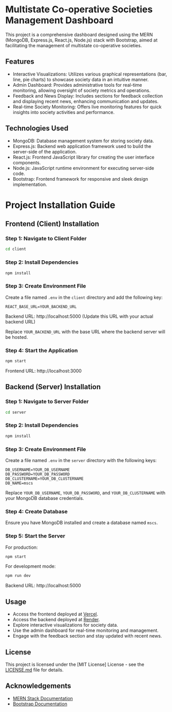 # Multistate Co-operative Societies Management Dashboard

This project is a comprehensive dashboard designed using the MERN (MongoDB, Express.js, React.js, Node.js) stack with Bootstrap, aimed at facilitating the management of multistate co-operative societies.

## Features

- Interactive Visualizations: Utilizes various graphical representations (bar, line, pie charts) to showcase society data in an intuitive manner.
- Admin Dashboard: Provides administrative tools for real-time monitoring, allowing oversight of society metrics and operations.
- Feedback and News Display: Includes sections for feedback collection and displaying recent news, enhancing communication and updates.
- Real-time Society Monitoring: Offers live monitoring features for quick insights into society activities and performance.

## Technologies Used

- MongoDB: Database management system for storing society data.
- Express.js: Backend web application framework used to build the server-side of the application.
- React.js: Frontend JavaScript library for creating the user interface components.
- Node.js: JavaScript runtime environment for executing server-side code.
- Bootstrap: Frontend framework for responsive and sleek design implementation.

# Project Installation Guide

## Frontend (Client) Installation

### Step 1: Navigate to Client Folder

```bash
cd client
```

### Step 2: Install Dependencies

```bash
npm install
```

### Step 3: Create Environment File

Create a file named `.env` in the `client` directory and add the following key:

```
REACT_BASE_URL=YOUR_BACKEND_URL
```
Backend URL: http://localhost:5000 (Update this URL with your actual backend URL)

Replace `YOUR_BACKEND_URL` with the base URL where the backend server will be hosted.

### Step 4: Start the Application

```bash
npm start
```
Frontend URL: http://localhost:3000

## Backend (Server) Installation

### Step 1: Navigate to Server Folder

```bash
cd server
```

### Step 2: Install Dependencies

```bash
npm install
```

### Step 3: Create Environment File

Create a file named `.env` in the `server` directory with the following keys:

```
DB_USERNAME=YOUR_DB_USERNAME
DB_PASSWORD=YOUR_DB_PASSWORD
DB_CLUSTERNAME=YOUR_DB_CLUSTERNAME
DB_NAME=mscs
```

Replace `YOUR_DB_USERNAME`, `YOUR_DB_PASSWORD`, and `YOUR_DB_CLUSTERNAME` with your MongoDB database credentials.

### Step 4: Create Database

Ensure you have MongoDB installed and create a database named `mscs`.

### Step 5: Start the Server

For production:

```bash
npm start
```

For development mode:

```bash
npm run dev
```
Backend URL: http://localhost:5000

## Usage

- Access the frontend deployed at [Vercel](https://mern-dashboard-mscs.vercel.app/).
- Access the backend deployed at [Render](https://mern-dashboard-mscs-server.onrender.com/).
- Explore interactive visualizations for society data.
- Use the admin dashboard for real-time monitoring and management.
- Engage with the feedback section and stay updated with recent news.

## License

This project is licensed under the [MIT License] License - see the [LICENSE.md](LICENSE.md) file for details.

## Acknowledgements

- [MERN Stack Documentation](https://www.mongodb.com/mern-stack)
- [Bootstrap Documentation](https://getbootstrap.com/docs)

